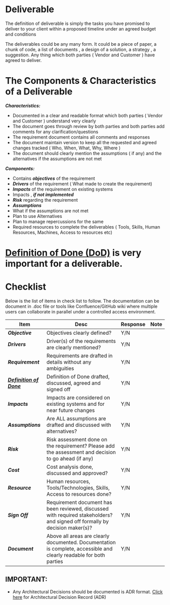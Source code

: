 
# Deliverable

The definition of deliverable is simply the tasks you have promised to deliver to your client within a proposed timeline under an agreed budget and conditions

The deliverables could be any many form. It could be a piece of paper, a chunk of code, a list of documents , a design of a solution, a strategy , a suggestion. Any thing which both parties ( Vendor and Customer ) have agreed to deliver.

# The Components & Characteristics of a Deliverable

***Characteristics:***

- Documented in a clear and readable format which both parties ( Vendor and Customer ) understand very clearly
- The document goes through review by both parties and both parties add comments for any clarification/questions
- The requirement document contains all comments and responses
- The document maintain version to keep all the requested and agreed changes tracked ( Who, When, What, Why, Where )
- The document should clearly mention the assumptions ( if any) and the alternatives if the assumptions are not met

***Components:***

- Contains ***objectives*** of the requirement
- ***Drivers*** of the requirement ( What made to create the requirement)
- ***Impacts*** of the requirement on existing systems
- Impacts , ***if not implemented***
- ***Risk*** regarding the requirement
- ***Assumptions***
-   What if the assumptions are not met
-   Plan to use Alternatives
-   Plan to manage repercussions for the same
- Required resources to complete the deliverables ( Tools, Skills, Human Resources, Machines, Access to resources etc)

# [Definition of Done (DoD)](https://github.com/e2eSolutionArchitect/IT-Project-Management/blob/main/deliverables/definition-of-done.md) is very important for a deliverable. 

# Checklist
Below is the list of items in check list to follow. The documentation can be document in .doc file or tools like Confluence/GitHub wiki where multiple users can collaborate in parallel under a controlled access environment. 

|  Item  | Desc   | Response   |  Note  |
|----|----|----|----|
| ***Objective***   | Objectives clearly defined?  | Y/N   |    |
| ***Drivers***   | Driver(s) of the requirements are clearly mentioned?  | Y/N   |    |
| ***Requirement***   | Requirements are drafted in details without any ambiguities | Y/N   |    |
| [***Definition of Done***](https://github.com/e2eSolutionArchitect/IT-Project-Management/blob/main/deliverables/definition-of-done.md)   | Definition of Done drafted, discussed, agreed and signed off | Y/N   |    |
| ***Impacts***   | Impacts are considered on existing systems and for near future changes  | Y/N   |    |
| ***Assumptions***   | Are ALL assumptions are drafted and discussed with alternatives?  | Y/N   |    |
| ***Risk***   | Risk assessment done on the requirement? Please add the assessment and decision to go ahead (if any)  | Y/N   |    |
| ***Cost***   | Cost analysis done, discussed and approved?  | Y/N   |    |
| ***Resource***   | Human resources, Tools/Technologies, Skills, Access to resources done?  | Y/N   |    |
| ***Sign Off***   | Requirement document has been reviewed, discussed with required stakeholders? and signed off formally by decision maker(s)?  | Y/N   |    |
| ***Document***   | Above all areas are clearly documented. Documentation is complete, accessible and clearly readable for both parties | Y/N   |    |

## IMPORTANT:
- Any Architectural Decisions should be documented is ADR format. [Click here](https://github.com/TheSolutionArchitect/enterprise-architecture/blob/main/architecture-decision-record.md) for Architectural Decision Record (ADR)


